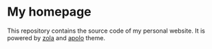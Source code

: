 # My homepage

This repository contains the source code of my personal website. It is powered by [zola](https://www.getzola.org/) and [apolo](https://github.com/not-matthias/apollo) theme.
